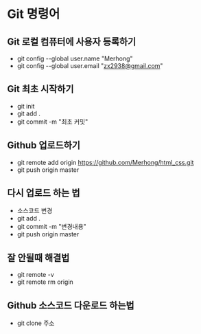 # Git 명령어

## Git 로컬 컴퓨터에 사용자 등록하기

- git config --global user.name "Merhong"
- git config --global user.email "zx2938@gmail.com"

## Git 최초 시작하기

- git init
- git add .
- git commit -m "최초 커밋"

## Github 업로드하기

- git remote add origin https://github.com/Merhong/html_css.git
- git push origin master

## 다시 업로드 하는 법

- 소스코드 변경
- git add .
- git commit -m "변경내용"
- git push origin master

## 잘 안될때 해결법

- git remote -v
- git remote rm origin

## Github 소스코드 다운로드 하는법
- git clone 주소